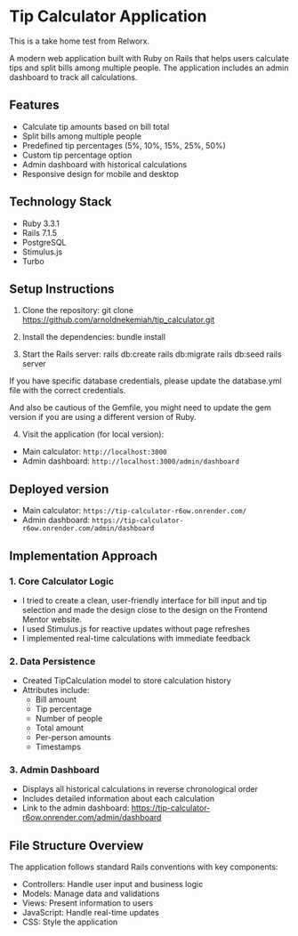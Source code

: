 # Tip Calculator Application
This is a take home test from Relworx.

A modern web application built with Ruby on Rails that helps users calculate tips and split bills among multiple people. The application includes an admin dashboard to track all calculations.

## Features

- Calculate tip amounts based on bill total
- Split bills among multiple people
- Predefined tip percentages (5%, 10%, 15%, 25%, 50%)
- Custom tip percentage option
- Admin dashboard with historical calculations
- Responsive design for mobile and desktop

## Technology Stack

- Ruby 3.3.1
- Rails 7.1.5
- PostgreSQL
- Stimulus.js
- Turbo

## Setup Instructions

1. Clone the repository:
git clone https://github.com/arnoldnekemiah/tip_calculator.git

2. Install the dependencies:
bundle install

3. Start the Rails server:
rails db:create
rails db:migrate
rails db:seed
rails server

If you have specific database credentials, please update the database.yml file with the correct credentials.

And also be cautious of the Gemfile, you might need to update the gem version if you are using a different version of Ruby.


4. Visit the application (for local version):
- Main calculator: `http://localhost:3000`
- Admin dashboard: `http://localhost:3000/admin/dashboard`

## Deployed version
- Main calculator: `https://tip-calculator-r6ow.onrender.com/`
- Admin dashboard: `https://tip-calculator-r6ow.onrender.com/admin/dashboard`

## Implementation Approach

### 1. Core Calculator Logic
- I tried to create a clean, user-friendly interface for bill input and tip selection and made the design close to the design on the Frontend Mentor website.
- I used Stimulus.js for reactive updates without page refreshes
- I implemented real-time calculations with immediate feedback

### 2. Data Persistence
- Created TipCalculation model to store calculation history
- Attributes include:
  - Bill amount
  - Tip percentage
  - Number of people
  - Total amount
  - Per-person amounts
  - Timestamps

### 3. Admin Dashboard
- Displays all historical calculations in reverse chronological order
- Includes detailed information about each calculation
- Link to the admin dashboard: https://tip-calculator-r6ow.onrender.com/admin/dashboard


## File Structure Overview

The application follows standard Rails conventions with key components:

- Controllers: Handle user input and business logic
- Models: Manage data and validations
- Views: Present information to users
- JavaScript: Handle real-time updates
- CSS: Style the application

